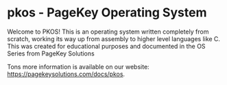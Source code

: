 # pkos - PageKey Operating System

Welcome to PKOS! This is an operating system written completely from scratch, working its way up from assembly to higher level languages like C. This was created for educational purposes and documented in the OS Series from PageKey Solutions

Tons more information is available on our website: https://pagekeysolutions.com/docs/pkos.

